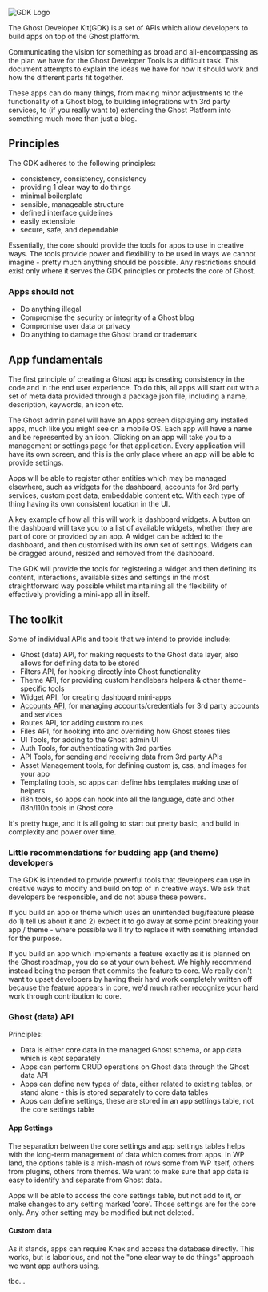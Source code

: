![GDK Logo](https://s3-eu-west-1.amazonaws.com/ghost-website-cdn/gdk-logo.png)


The Ghost Developer Kit(GDK) is a set of APIs which allow developers to build apps on top of the Ghost platform.

Communicating the vision for something as broad and all-encompassing as the plan we have for the Ghost Developer Tools is a difficult task. This document attempts to explain the ideas we have for how it should work and how the different parts fit together.

These apps can do many things, from making minor adjustments to the functionality of a Ghost blog, to building integrations with 3rd party services, to (if you really want to) extending the Ghost Platform into something much more than just a blog.


## Principles

The GDK adheres to the following principles:

* consistency, consistency, consistency
* providing 1 clear way to do things
* minimal boilerplate
* sensible, manageable structure
* defined interface guidelines 
* easily extensible
* secure, safe, and dependable

Essentially, the core should provide the tools for apps to use in creative ways. The tools provide power and flexibility to be used in ways we cannot imagine - pretty much anything should be possible. Any restrictions should exist only where it serves the GDK principles or protects the core of Ghost. 

### Apps should not

* Do anything illegal
* Compromise the security or integrity of a Ghost blog
* Compromise user data or privacy
* Do anything to damage the Ghost brand or trademark

## App fundamentals

The first principle of creating a Ghost app is creating consistency in the code and in the end user experience. To do this, all apps will start out with a set of meta data provided through a package.json file, including a name, description, keywords, an icon etc.

The Ghost admin panel will have an Apps screen displaying any installed apps, much like you might see on a mobile OS. Each app will have a name and be represented by an icon. Clicking on an app will take you to a management or settings page for that application. Every application will have its own screen, and this is the only place where an app will be able to provide settings.

Apps will be able to register other entities which may be managed elsewhere, such as widgets for the dashboard, accounts for 3rd party services, custom post data, embeddable content etc. With each type of thing having its own consistent location in the UI.

A key example of how all this will work is dashboard widgets. A button on the dashboard will take you to a list of available widgets, whether they are part of core or provided by an app. A widget can be added to the dashboard, and then customised with its own set of settings. Widgets can be dragged around, resized and removed from the dashboard.

The GDK will provide the tools for registering a widget and then defining its content, interactions, available sizes and settings in the most straightforward way possible whilst maintaining all the flexibility of effectively providing a mini-app all in itself.


## The toolkit

Some of individual APIs and tools that we intend to provide include:

- Ghost (data) API, for making requests to the Ghost data layer, also allows for defining data to be stored
- Filters API, for hooking directly into Ghost functionality
- Theme API, for providing custom handlebars helpers & other theme-specific tools
- Widget API, for creating dashboard mini-apps
- [Accounts API](https://github.com/TryGhost/Ghost/wiki/Accounts-API/), for managing accounts/credentials for 3rd party accounts and services
- Routes API, for adding custom routes
- Files API, for hooking into and overriding how Ghost stores files
- UI Tools, for adding to the Ghost admin UI
- Auth Tools, for authenticating with 3rd parties
- API Tools, for sending and receiving data from 3rd party APIs
- Asset Management tools, for defining custom js, css, and images for your app
- Templating tools, so apps can define hbs templates making use of helpers
- i18n tools, so apps can hook into all the language, date and other i18n/l10n tools in Ghost core

It's pretty huge, and it is all going to start out pretty basic, and build in complexity and power over time.

### Little recommendations for budding app (and theme) developers

The GDK is intended to provide powerful tools that developers can use in creative ways to modify and build on top of in creative ways. We ask that developers be responsible, and do not abuse these powers.

If you build an app or theme which uses an unintended bug/feature please do 1) tell us about it and 2) expect it to go away at some point breaking your app / theme - where possible we'll try to replace it with something intended for the purpose.

If you build an app which implements a feature exactly as it is planned on the Ghost roadmap, you do so at your own behest. We highly recommend instead being the person that commits the feature to core. We really don't want to upset developers by having their hard work completely written off because the feature appears in core, we'd much rather recognize your hard work through contribution to core.

### Ghost (data) API

Principles:

- Data is either core data in the managed Ghost schema, or app data which is kept separately
- Apps can perform CRUD operations on Ghost data through the Ghost data API
- Apps can define new types of data, either related to existing tables, or stand alone - this is stored separately to core data tables
- Apps can define settings, these are stored in an app settings table, not the core settings table

#### App Settings

The separation between the core settings and app settings tables helps with the long-term management of data which comes from apps. In WP land, the options table is a mish-mash of rows some from WP itself, others from plugins, others from themes. We want to make sure that app data is easy to identify and separate from Ghost data.

Apps will be able to access the core settings table, but not add to it, or make changes to any setting marked 'core'. Those settings are for the core only. Any other setting may be modified but not deleted.

#### Custom data

As it stands, apps can require Knex and access the database directly. This works, but is laborious, and not the "one clear way to do things" approach we want app authors using.

tbc...